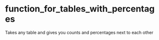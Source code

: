 # function_for_tables_with_percentages
Takes any table and gives you counts and percentages next to each other
